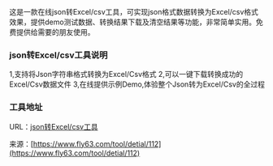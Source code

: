 这是一款在线json转Excel/csv工具，可实现json格式数据转换为Excel/csv格式效果，提供demo测试数据、转换结果下载及清空结果等功能，非常简单实用。免费提供给需要的朋友使用。

### json转Excel/csv工具说明
1,支持将Json字符串格式转换为Excel/Csv格式
2,可以一键下载转换成功的Excel/Csv数据文件
3,在线提供示例Demo,体验整个Json转为Excel/Csv的全过程

### 工具地址
URL：[json转Excel/csv工具](https://www.fly63.com/tool/jsonscv/)

来源：[https://www.fly63.com/tool/detial/112](https://www.fly63.com/tool/detial/112)
